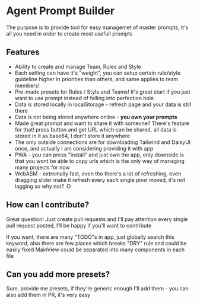 # Agent Prompt Builder
The purpose is to provide tool for easy managemet of master prompts, it's all you need in order to create most usefull prompts


## Features
- Ability to create and manage Team, Rules and Style
- Each setting can have it's "weight", you can setup certain rule/style guideline higher in priorities than others, and same applies to team members!
- Pre-made presets for Rules / Style and Teams! It's great start if you just want to use prompt instead of falling into perfection hole
- Data is stored locally in localStorage - refresh page and your data is still there
- Data is not being stored anywhere online - **you own your prompts**
- Made great prompt and want to share it with someone? There's feature for that! press button and get URL which can be shared, all data is stored in it as base64, I don't store it anywhere
- The only outside connections are for downloading Tailwind and DaisyUI once, and actually I am considering providing it with app
- PWA - you can press "Install" and just own the app, only downside is that you wont be able to copy urls which is the only way of managing many projects for now
- WebASM - extremally fast, even tho there's a lot of refreshing, even dragging slider make it refresh every each single pixel moved, it's not lagging so why not? :D



## How can I contribute?
  Great question!
  Just create pull requests and I'll pay attention every single pull request posted, I'll be happy if you'll want to contribute

  If you want, there are many "TODO"s in app, just globally search this keyword, also there are few places which breaks "DRY" rule and could be easily fixed
  MainView could be separated into many components in each file

## Can you add more presets?
Sure, provide me presets, if they're generic enough I'll add them - you can also add them in PR, it's very easy
